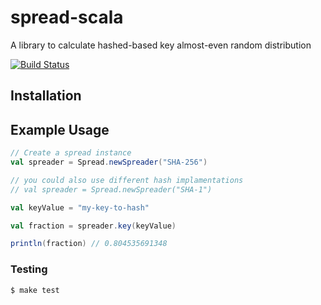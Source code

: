# spread-scala

A library to calculate hashed-based key almost-even random distribution

[![Build Status](https://travis-ci.org/arnour/spread-scala.svg?branch=master)](https://travis-ci.org/arnour/spread-scala)

## Installation

    

## Example Usage

```scala
// Create a spread instance
val spreader = Spread.newSpreader("SHA-256")

// you could also use different hash implamentations
// val spreader = Spread.newSpreader("SHA-1")

val keyValue = "my-key-to-hash"

val fraction = spreader.key(keyValue)

println(fraction) // 0.804535691348
```

### Testing

    $ make test